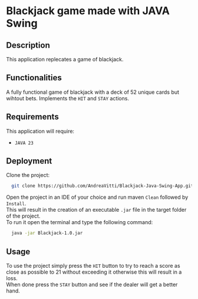 
# Blackjack game made with JAVA Swing


## Description
This application replecates a game of blackjack.


## Functionalities
A fully functional game of blackjack with a deck of 52 unique cards but wihtout bets.
Implements the `HIT` and `STAY` actions.


## Requirements
This application will require: 
- `JAVA 23`


## Deployment
Clone the project:

```bash
  git clone https://github.com/AndreaVitti/Blackjack-Java-Swing-App.git
```
Open the project in an IDE of your choice and run maven `Clean` followed by `Install`.\
This will result in the creation of an executable `.jar` file in the target folder of the project.\
To run it open the terminal and type the following command:
```bash
  java -jar Blackjack-1.0.jar
```

## Usage
To use the project simply press the `HIT` button to try to reach a score as close as possible to 21 without exceeding it otherwise this will result in a loss.\
When done press the `STAY` button and see if the dealer will get a better hand.
